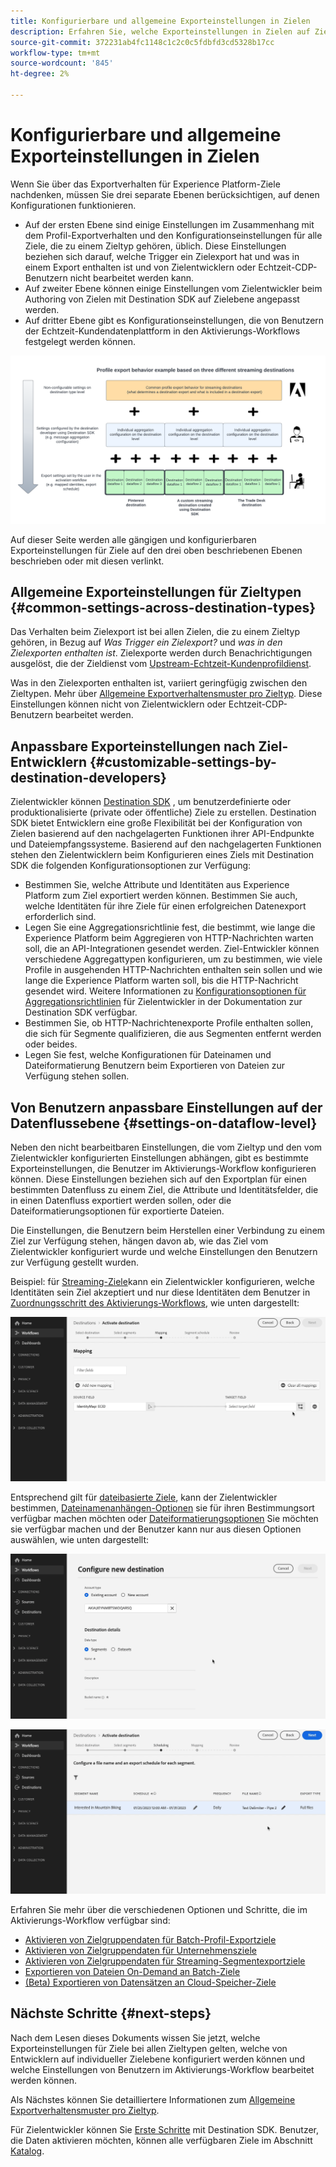 ```yaml
---
title: Konfigurierbare und allgemeine Exporteinstellungen in Zielen
description: Erfahren Sie, welche Exporteinstellungen in Zielen auf Zielebene konfigurierbar sind und die fest eingestellt sind und nicht bearbeitet werden können.
source-git-commit: 372231ab4fc1148c1c2c0c5fdbfd3cd5328b17cc
workflow-type: tm+mt
source-wordcount: '845'
ht-degree: 2%

---
```



# Konfigurierbare und allgemeine Exporteinstellungen in Zielen

Wenn Sie über das Exportverhalten für Experience Platform-Ziele nachdenken, müssen Sie drei separate Ebenen berücksichtigen, auf denen Konfigurationen funktionieren.

* Auf der ersten Ebene sind einige Einstellungen im Zusammenhang mit dem Profil-Exportverhalten und den Konfigurationseinstellungen für alle Ziele, die zu einem Zieltyp gehören, üblich. Diese Einstellungen beziehen sich darauf, welche Trigger ein Zielexport hat und was in einem Export enthalten ist und von Zielentwicklern oder Echtzeit-CDP-Benutzern nicht bearbeitet werden kann.
* Auf zweiter Ebene können einige Einstellungen vom Zielentwickler beim Authoring von Zielen mit Destination SDK auf Zielebene angepasst werden.
* Auf dritter Ebene gibt es Konfigurationseinstellungen, die von Benutzern der Echtzeit-Kundendatenplattform in den Aktivierungs-Workflows festgelegt werden können.

![Abbildung der Wechselwirkung zwischen allgemeinen und konfigurierbaren Exporteinstellungen für Ziele](/help/destinations/assets/how-destinations-work/profile-export-behavior-diagram.png)

Auf dieser Seite werden alle gängigen und konfigurierbaren Exporteinstellungen für Ziele auf den drei oben beschriebenen Ebenen beschrieben oder mit diesen verlinkt.

## Allgemeine Exporteinstellungen für Zieltypen {#common-settings-across-destination-types}

Das Verhalten beim Zielexport ist bei allen Zielen, die zu einem Zieltyp gehören, in Bezug auf *Was Trigger ein Zielexport?* und *was in den Zielexporten enthalten ist*. Zielexporte werden durch Benachrichtigungen ausgelöst, die der Zieldienst vom [Upstream-Echtzeit-Kundenprofildienst](https://experienceleague.adobe.com/docs/blueprints-learn/architecture/architecture-overview/platform-applications.html?lang=en#adobe-experience-platform-%26-applications-detailed-architecture-diagram).

Was in den Zielexporten enthalten ist, variiert geringfügig zwischen den Zieltypen. Mehr über [Allgemeine Exportverhaltensmuster pro Zieltyp](/help/destinations/how-destinations-work/profile-export-behavior.md). Diese Einstellungen können nicht von Zielentwicklern oder Echtzeit-CDP-Benutzern bearbeitet werden.

## Anpassbare Exporteinstellungen nach Ziel-Entwicklern {#customizable-settings-by-destination-developers}

Zielentwickler können [Destination SDK](/help/destinations/destination-sdk/overview.md) , um benutzerdefinierte oder produktionalisierte (private oder öffentliche) Ziele zu erstellen. Destination SDK bietet Entwicklern eine große Flexibilität bei der Konfiguration von Zielen basierend auf den nachgelagerten Funktionen ihrer API-Endpunkte und Dateiempfangssysteme. Basierend auf den nachgelagerten Funktionen stehen den Zielentwicklern beim Konfigurieren eines Ziels mit Destination SDK die folgenden Konfigurationsoptionen zur Verfügung:

* Bestimmen Sie, welche Attribute und Identitäten aus Experience Platform zum Ziel exportiert werden können. Bestimmen Sie auch, welche Identitäten für ihre Ziele für einen erfolgreichen Datenexport erforderlich sind.
* Legen Sie eine Aggregationsrichtlinie fest, die bestimmt, wie lange die Experience Platform beim Aggregieren von HTTP-Nachrichten warten soll, die an API-Integrationen gesendet werden. Ziel-Entwickler können verschiedene Aggregattypen konfigurieren, um zu bestimmen, wie viele Profile in ausgehenden HTTP-Nachrichten enthalten sein sollen und wie lange die Experience Platform warten soll, bis die HTTP-Nachricht gesendet wird. Weitere Informationen zu [Konfigurationsoptionen für Aggregationsrichtlinien](/help/destinations/destination-sdk/destination-configuration.md#aggregation) für Zielentwickler in der Dokumentation zur Destination SDK verfügbar.
* Bestimmen Sie, ob HTTP-Nachrichtenexporte Profile enthalten sollen, die sich für Segmente qualifizieren, die aus Segmenten entfernt werden oder beides.
* Legen Sie fest, welche Konfigurationen für Dateinamen und Dateiformatierung Benutzern beim Exportieren von Dateien zur Verfügung stehen sollen.

## Von Benutzern anpassbare Einstellungen auf der Datenflussebene {#settings-on-dataflow-level}

Neben den nicht bearbeitbaren Einstellungen, die vom Zieltyp und den vom Zielentwickler konfigurierten Einstellungen abhängen, gibt es bestimmte Exporteinstellungen, die Benutzer im Aktivierungs-Workflow konfigurieren können. Diese Einstellungen beziehen sich auf den Exportplan für einen bestimmten Datenfluss zu einem Ziel, die Attribute und Identitätsfelder, die in einen Datenfluss exportiert werden sollen, oder die Dateiformatierungsoptionen für exportierte Dateien.

Die Einstellungen, die Benutzern beim Herstellen einer Verbindung zu einem Ziel zur Verfügung stehen, hängen davon ab, wie das Ziel vom Zielentwickler konfiguriert wurde und welche Einstellungen den Benutzern zur Verfügung gestellt wurden.

Beispiel: für [Streaming-Ziele](/help/destinations/destination-types.md#streaming-destinations)kann ein Zielentwickler konfigurieren, welche Identitäten sein Ziel akzeptiert und nur diese Identitäten dem Benutzer in [Zuordnungsschritt des Aktivierungs-Workflows](/help/destinations/ui/activate-segment-streaming-destinations.md#mapping), wie unten dargestellt:

![Bildschirmaufzeichnung der Identitätsauswahl für das Zielfeld im Zuordnungsschritt des Aktivierungs-Workflows. ](/help/destinations/assets/how-destinations-work/identity-mapping-example.gif)

Entsprechend gilt für [dateibasierte Ziele](/help/destinations/destination-types.md#file-based), kann der Zielentwickler bestimmen, [Dateinamenanhängen-Optionen](/help/destinations/ui/activate-batch-profile-destinations.md#file-names) sie für ihren Bestimmungsort verfügbar machen möchten oder [Dateiformatierungsoptionen](/help/destinations/destination-sdk/guides/batch/configure-file-formatting-options.md) Sie möchten sie verfügbar machen und der Benutzer kann nur aus diesen Optionen auswählen, wie unten dargestellt:

![Bildschirmaufzeichnung der Dateiformatierungsoption beim Herstellen einer Verbindung zu einem dateibasierten Ziel.](/help/destinations/assets/how-destinations-work/file-formatting-options.gif)

![Bildschirmaufzeichnung der Option &quot;Dateiname anhängen&quot;im Planungsschritt des Aktivierungs-Workflows. ](/help/destinations/assets/how-destinations-work/filename-append-options.gif)

Erfahren Sie mehr über die verschiedenen Optionen und Schritte, die im Aktivierungs-Workflow verfügbar sind:

* [Aktivieren von Zielgruppendaten für Batch-Profil-Exportziele](/help/destinations/ui/activate-batch-profile-destinations.md)
* [Aktivieren von Zielgruppendaten für Unternehmensziele](/help/destinations/ui/activate-streaming-profile-destinations.md)
* [Aktivieren von Zielgruppendaten für Streaming-Segmentexportziele](/help/destinations/ui/activate-segment-streaming-destinations.md)
* [Exportieren von Dateien On-Demand an Batch-Ziele](/help/destinations/ui/export-file-now.md)
* [(Beta) Exportieren von Datensätzen an Cloud-Speicher-Ziele](/help/destinations/ui/export-datasets.md)

## Nächste Schritte {#next-steps}

Nach dem Lesen dieses Dokuments wissen Sie jetzt, welche Exporteinstellungen für Ziele bei allen Zieltypen gelten, welche von Entwicklern auf individueller Zielebene konfiguriert werden können und welche Einstellungen von Benutzern im Aktivierungs-Workflow bearbeitet werden können.

Als Nächstes können Sie detailliertere Informationen zum [Allgemeine Exportverhaltensmuster pro Zieltyp](/help/destinations/how-destinations-work/profile-export-behavior.md).

Für Zielentwickler können Sie [Erste Schritte](/help/destinations/destination-sdk/getting-started.md) mit Destination SDK. Benutzer, die Daten aktivieren möchten, können alle verfügbaren Ziele im Abschnitt [Katalog](/help/destinations/catalog/overview.md).